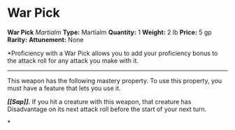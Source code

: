 # War Pick

**War Pick**
_Martialm_
**Type:** Martialm
**Quantity:** 1
**Weight:** 2 lb
**Price:** 5 gp
**Rarity:** 
**Attunement:** None

*Proficiency with a War Pick allows you to add your proficiency bonus to the attack roll for any attack you make with it.
<div class="mastery-container"><hr />
<p>This weapon has the following mastery property. To use this property, you must have a feature that lets you use it.

***[[Sap]].*** If you hit a creature with this weapon, that creature has Disadvantage on its next attack roll before the start of your next turn.</p>*